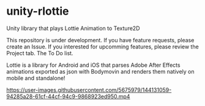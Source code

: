 # unity-rlottie
Unity library that plays Lottie Animation to Texture2D

This repository is under development. If you have feature requests, please create an Issue.
If you interested for upcomming features, please review the Project tab. The To Do list.

Lottie is a library for Android and iOS that parses Adobe After Effects animations exported as json with Bodymovin and renders them natively on mobile and standalone!

https://user-images.githubusercontent.com/5675979/144131059-94285a28-61cf-44cf-94c9-9868923ed950.mp4

